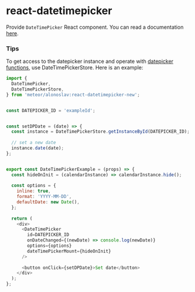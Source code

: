 # react-datetimepicker

Provide `DateTimePicker` React component. You can read a documentation [here](http://eonasdan.github.io/bootstrap-datetimepicker/).


### Tips

To get access to the datepicker instance and operate with [datepicker functions](http://eonasdan.github.io/bootstrap-datetimepicker/Functions/),
use DateTimePickerStore. Here is an example:

```javascript
import { 
  DateTimePicker,
  DateTimePickerStore, 
} from 'meteor/alonoslav:react-datetimepicker-new';


const DATEPICKER_ID = 'exampleId';


const setDPDate = (date) => {
  const instance = DateTimePickerStore.getInstanceById(DATEPICKER_ID);
  
  // set a new date
  instance.date(date);
};


export const DateTimePickerExample = (props) => {
  const hideOnInit = (calendarInstance) => calendarInstance.hide();
  
  const options = {
    inline: true,
    format: 'YYYY-MM-DD',
    defaultDate: new Date(),
  };
  
  return (
    <div>
      <DateTimePicker
        id=DATEPICKER_ID
        onDateChanged={(newDate) => console.log(newDate)}
        options={options}
        dateTimePickerMount={hideOnInit}
      />
    
      <button onClick={setDPDate}>Set date</button>
    </div>
  );
};
```
